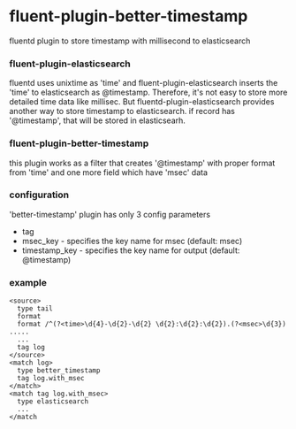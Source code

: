 fluent-plugin-better-timestamp
==============================

fluentd plugin to store timestamp with millisecond to elasticsearch

### fluent-plugin-elasticsearch
fluentd uses unixtime as 'time' and fluent-plugin-elasticsearch inserts the 'time' to elasticsearch as @timestamp. Therefore, it's not easy to store more detailed time data like millisec. But fluentd-plugin-elasticsearch provides another way to store timestamp to elasticsearch. if record has '@timestamp', that will be  stored in elasticsearh.

### fluent-plugin-better-timestamp
this plugin works as a filter that creates '@timestamp' with proper format from 'time' and one more field which have 'msec' data

### configuration
'better-timestamp' plugin has only 3 config parameters

 * tag
 * msec_key - specifies the key name for msec (default:  msec)
 * timestamp_key - specifies the key name for output (default: @timestamp)

### example

```
<source>
  type tail
  format
  format /^(?<time>\d{4}-\d{2}-\d{2} \d{2}:\d{2}:\d{2}).(?<msec>\d{3}) .....
  ...
  tag log
</source>
<match log>
  type better_timestamp
  tag log.with_msec
</match>
<match tag log.with_msec>
  type elasticsearch
  ...
</match
```



